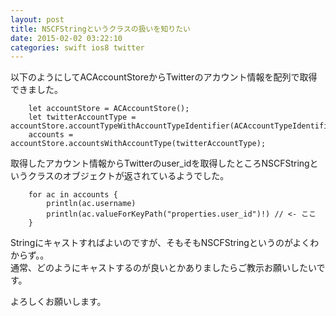 ```yaml
---
layout: post
title: NSCFStringというクラスの扱いを知りたい
date: 2015-02-02 03:22:10
categories: swift ios8 twitter
---
```

<!-- {% raw %} -->
<p>以下のようにしてACAccountStoreからTwitterのアカウント情報を配列で取得できました。</p>

<pre><code>    let accountStore = ACAccountStore();
    let twitterAccountType = accountStore.accountTypeWithAccountTypeIdentifier(ACAccountTypeIdentifierTwitter);
    accounts = accountStore.accountsWithAccountType(twitterAccountType);
</code></pre>

<p>取得したアカウント情報からTwitterのuser_idを取得したところNSCFStringというクラスのオブジェクトが返されているようでした。</p>

<pre><code>    for ac in accounts {
        println(ac.username)
        println(ac.valueForKeyPath("properties.user_id")!) // &lt;- ここ
    }
</code></pre>

<p>Stringにキャストすればよいのですが、そもそもNSCFStringというのがよくわからず。。<br>
通常、どのようにキャストするのが良いとかありましたらご教示お願いしたいです。</p>

<p>よろしくお願いします。</p>
<!-- {% endraw %} -->
